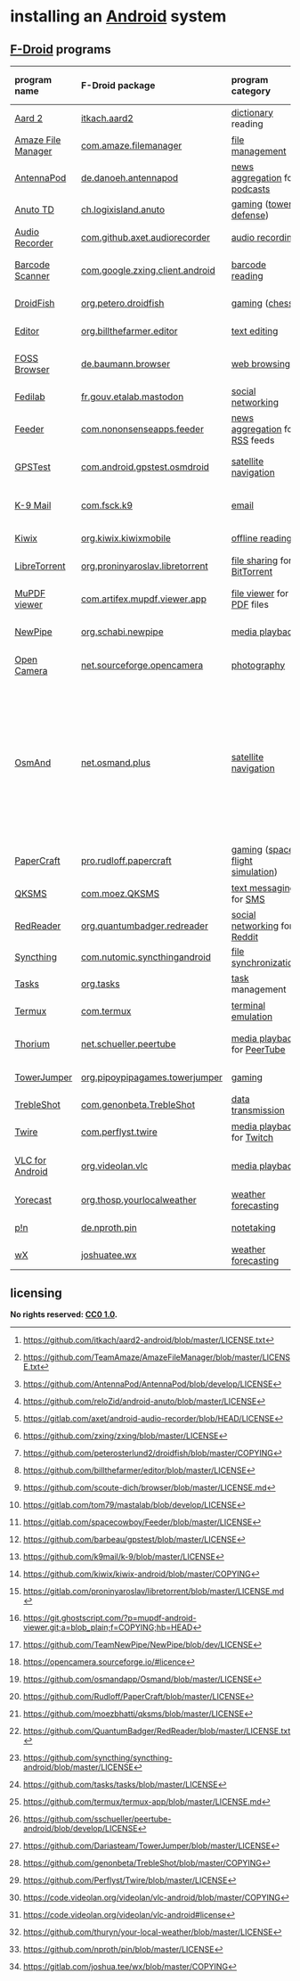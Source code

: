 # installing an [Android] system

## [F-Droid] programs

| program name         | F-Droid package                   | program category                     | licensing                                         | predominant programming language
|:---------------------|:----------------------------------|:-------------------------------------|:--------------------------------------------------|:-
| [Aard 2]             | [itkach.aard2]                    | [dictionary] reading                 | [GNU GPL v3.0] [^insAdrs32]                       | [Java]
| [Amaze File Manager] | [com.amaze.filemanager]           | [file management]                    | [GNU GPL v3.0] [^insAdrs1]                        | [Java]
| [AntennaPod]         | [de.danoeh.antennapod]            | [news aggregation] for [podcasts]    | [MIT License] [^insAdrs2]                         | [Java]
| [Anuto TD]           | [ch.logixisland.anuto]            | [gaming] ([tower defense])           | [GNU GPL v2.0] [^insAdrs33]                       | [Java]
| [Audio Recorder]     | [com.github.axet.audiorecorder]   | [audio recording]                    | [GNU GPL v3.0] [^insAdrs3]                        | [Java]
| [Barcode Scanner]    | [com.google.zxing.client.android] | [barcode reading]                    | [Apache License 2.0] [^insAdrs4]                  | [Java]
| [DroidFish]          | [org.petero.droidfish]            | [gaming] ([chess])                   | [GNU GPL v3.0] [^insAdrs27]                       | [Java]
| [Editor]             | [org.billthefarmer.editor]        | [text editing]                       | [GNU GPL v3.0] [^insAdrs5]                        | [Java]
| [FOSS Browser]       | [de.baumann.browser]              | [web browsing]                       | [GNU GPL v3.0] or later [^insAdrs8]               | [Java]
| [Fedilab]            | [fr.gouv.etalab.mastodon]         | [social networking]                  | [GNU GPL v3.0] [^insAdrs6]                        | [Java]
| [Feeder]             | [com.nononsenseapps.feeder]       | [news aggregation] for [RSS] feeds   | [GNU GPL v3.0] [^insAdrs7]                        | [Kotlin]
| [GPSTest]            | [com.android.gpstest.osmdroid]    | [satellite navigation]               | [Apache License 2.0] [^insAdrs31]                 | [Java]
| [K-9 Mail]           | [com.fsck.k9]                     | [email]                              | [Apache License 2.0] [^insAdrs21]                 | [Java]
| [Kiwix]              | [org.kiwix.kiwixmobile]           | [offline reading]                    | [GNU GPL v3.0] [^insAdrs9]                        | [Java]
| [LibreTorrent]       | [org.proninyaroslav.libretorrent] | [file sharing] for [BitTorrent]      | [GNU GPL v3.0] [^insAdrs10]                       | [Java]
| [MuPDF viewer]       | [com.artifex.mupdf.viewer.app]    | [file viewer] for [PDF] files        | [GNU AGPL v3.0] [^insAdrs11]                      | [Java]
| [NewPipe]            | [org.schabi.newpipe]              | [media playback]                     | [GNU GPL v3.0] [^insAdrs19]                       | [Java]
| [Open Camera]        | [net.sourceforge.opencamera]      | [photography]                        | [GNU GPL v3.0] or later [^insAdrs34]              | [Java]
| [OsmAnd]             | [net.osmand.plus]                 | [satellite navigation]               | [GNU GPL v3.0] (for code) and [CC BY-NC-ND 4.0] (for artwork), except some 3rd party libs and resources [^insAdrs30] | [Java]
| [PaperCraft]         | [pro.rudloff.papercraft]          | [gaming] ([space flight simulation]) | [Apache License 2.0] [^insAdrs12]                 | [Java]
| [QKSMS]              | [com.moez.QKSMS]                  | [text messaging] for [SMS]           | [GNU GPL v3.0] [^insAdrs26]                       | [Java]
| [RedReader]          | [org.quantumbadger.redreader]     | [social networking] for [Reddit]     | [GNU GPL v3.0] [^insAdrs23]                       | [Java]
| [Syncthing]          | [com.nutomic.syncthingandroid]    | [file synchronization]               | [MPL 2.0] [^insAdrs13]                            | [Java]
| [Tasks]              | [org.tasks]                       | [task] management                    | [GNU GPL v3.0] [^insAdrs25]                       | [Java]
| [Termux]             | [com.termux]                      | [terminal emulation]                 | [GNU GPL v3.0] [^insAdrs15]                       | [Java]
| [Thorium]            | [net.schueller.peertube]          | [media playback] for [PeerTube]      | [GNU AGPL v3.0] [^insAdrs22]                      | [Java]
| [TowerJumper]        | [org.pipoypipagames.towerjumper]  | [gaming]                             | [GNU GPL v3.0] [^insAdrs14]                       | [Java]
| [TrebleShot]         | [com.genonbeta.TrebleShot]        | [data transmission]                  | [GNU GPL v2.0] [^insAdrs16]                       | [Java]
| [Twire]              | [com.perflyst.twire]              | [media playback] for [Twitch]        | [GNU GPL v3.0] [^insAdrs24]                       | [Java]
| [VLC for Android]    | [org.videolan.vlc]                | [media playback]                     | [GNU GPL v2.0] [^insAdrs17] or later [^insAdrs18] | [Kotlin]
| [Yorecast]           | [org.thosp.yourlocalweather]      | [weather forecasting]                | [GNU GPL v3.0] [^insAdrs20]                       | [Java]
| [p!n]                | [de.nproth.pin]                   | [notetaking]                         | [GNU GPL v3.0] [^insAdrs28]                       | [Java]
| [wX]                 | [joshuatee.wx]                    | [weather forecasting]                | [GNU GPL v3.0] [^insAdrs29]                       | [Kotlin]

[Aard 2]: http://aarddict.org/
[Amaze File Manager]: https://github.com/TeamAmaze/AmazeFileManager
[Android]: https://en.wikipedia.org/wiki/Android_(operating_system)
[AntennaPod]: http://antennapod.org/
[Anuto TD]: https://github.com/reloZid/android-anuto
[Apache License 2.0]: https://choosealicense.com/licenses/apache-2.0/
[Audio Recorder]: https://gitlab.com/axet/android-audio-recorder
[Barcode Scanner]: https://github.com/zxing/zxing
[BitTorrent]: https://en.wikipedia.org/wiki/BitTorrent
[CC BY-NC-ND 4.0]: https://creativecommons.org/licenses/by-nc-nd/4.0/
[DroidFish]: https://github.com/peterosterlund2/droidfish
[Editor]: https://github.com/billthefarmer/editor
[F-Droid]: https://f-droid.org/
[FOSS Browser]: https://github.com/scoute-dich/browser
[Fedilab]: https://fedilab.app/
[Feeder]: https://gitlab.com/spacecowboy/Feeder
[GNU AGPL v3.0]: https://www.gnu.org/licenses/agpl-3.0.en.html
[GNU GPL v2.0]: https://choosealicense.com/licenses/gpl-2.0/
[GNU GPL v3.0]: https://choosealicense.com/licenses/gpl-3.0/
[GPSTest]: https://github.com/barbeau/gpstest
[Java]: https://en.wikipedia.org/wiki/Java_(programming_language)
[K-9 Mail]: https://k9mail.github.io/
[Kiwix]: https://www.kiwix.org/en/
[Kotlin]: https://en.wikipedia.org/wiki/Kotlin_(programming_language)
[LibreTorrent]: https://gitlab.com/proninyaroslav/libretorrent
[MIT License]: https://choosealicense.com/licenses/mit/
[MPL 2.0]: https://www.mozilla.org/en-US/MPL/2.0/
[MuPDF viewer]: https://git.ghostscript.com/?p=mupdf-android-viewer.git;a=summary
[NewPipe]: https://newpipe.schabi.org/
[Open Camera]: https://opencamera.sourceforge.io/
[OsmAnd]: https://osmand.net/
[PDF]: https://en.wikipedia.org/wiki/PDF
[PaperCraft]: https://github.com/Rudloff/PaperCraft
[PeerTube]: https://en.wikipedia.org/wiki/PeerTube
[QKSMS]: https://github.com/moezbhatti/qksms
[RSS]: https://en.wikipedia.org/wiki/RSS
[RedReader]: https://github.com/QuantumBadger/RedReader
[Reddit]: https://www.reddit.com/
[SMS]: https://en.wikipedia.org/wiki/SMS
[Syncthing]: https://syncthing.net/
[Tasks]: https://tasks.org/
[Termux]: https://termux.com/
[Thorium]: https://github.com/sschueller/peertube-android
[TowerJumper]: https://github.com/Dariasteam/TowerJumper
[TrebleShot]: https://github.com/genonbeta/TrebleShot
[Twire]: https://github.com/Perflyst/Twire
[Twitch]: https://www.twitch.tv/
[VLC for Android]: https://code.videolan.org/videolan/vlc-android
[Yorecast]: https://github.com/thuryn/your-local-weather
[audio recording]: https://en.wikipedia.org/wiki/Digital_recording
[barcode reading]: https://en.wikipedia.org/wiki/Barcode_reader
[ch.logixisland.anuto]: https://f-droid.org/en/packages/ch.logixisland.anuto/
[chess]: https://en.wikipedia.org/wiki/Chess
[com.amaze.filemanager]: https://f-droid.org/en/packages/com.amaze.filemanager/
[com.android.gpstest.osmdroid]: https://f-droid.org/en/packages/com.android.gpstest.osmdroid/
[com.artifex.mupdf.viewer.app]: https://f-droid.org/en/packages/com.artifex.mupdf.viewer.app/
[com.fsck.k9]: https://f-droid.org/en/packages/com.fsck.k9/
[com.genonbeta.TrebleShot]: https://f-droid.org/en/packages/com.genonbeta.TrebleShot/
[com.github.axet.audiorecorder]: https://f-droid.org/en/packages/com.github.axet.audiorecorder/
[com.google.zxing.client.android]: https://f-droid.org/en/packages/com.google.zxing.client.android/
[com.moez.QKSMS]: https://f-droid.org/en/packages/com.moez.QKSMS/
[com.nononsenseapps.feeder]: https://f-droid.org/en/packages/com.nononsenseapps.feeder/
[com.nutomic.syncthingandroid]: https://f-droid.org/en/packages/com.nutomic.syncthingandroid/
[com.perflyst.twire]: https://f-droid.org/en/packages/com.perflyst.twire/
[com.termux]: https://f-droid.org/packages/com.termux/
[data transmission]: https://en.wikipedia.org/wiki/Data_transmission
[de.baumann.browser]: https://f-droid.org/en/packages/de.baumann.browser/
[de.danoeh.antennapod]: https://f-droid.org/en/packages/de.danoeh.antennapod/
[de.nproth.pin]: https://f-droid.org/en/packages/de.nproth.pin/
[dictionary]: https://en.wikipedia.org/wiki/Dictionary#Online_dictionaries
[email]: https://en.wikipedia.org/wiki/Email
[file management]: https://en.wikipedia.org/wiki/File_manager
[file sharing]: https://en.wikipedia.org/wiki/File_sharing
[file synchronization]: https://en.wikipedia.org/wiki/File_synchronization
[file viewer]: https://en.wikipedia.org/wiki/File_viewer
[fr.gouv.etalab.mastodon]: https://f-droid.org/en/packages/fr.gouv.etalab.mastodon/
[gaming]: https://en.wikipedia.org/wiki/Video_game
[itkach.aard2]: https://f-droid.org/en/packages/itkach.aard2/
[joshuatee.wx]: https://f-droid.org/en/packages/joshuatee.wx/
[media playback]: https://en.wikipedia.org/wiki/Media_player_(software)
[net.osmand.plus]: https://f-droid.org/en/packages/net.osmand.plus/
[net.schueller.peertube]: https://f-droid.org/en/packages/net.schueller.peertube/
[net.sourceforge.opencamera]: https://f-droid.org/en/packages/net.sourceforge.opencamera/
[news aggregation]: https://en.wikipedia.org/wiki/News_aggregator
[notetaking]: https://en.wikipedia.org/wiki/Comparison_of_notetaking_software
[offline reading]: https://en.wikipedia.org/wiki/Offline_reader
[org.billthefarmer.editor]: https://f-droid.org/en/packages/org.billthefarmer.editor/
[org.kiwix.kiwixmobile]: https://f-droid.org/en/packages/org.kiwix.kiwixmobile/
[org.petero.droidfish]: https://f-droid.org/en/packages/org.petero.droidfish/
[org.pipoypipagames.towerjumper]: https://f-droid.org/en/packages/org.pipoypipagames.towerjumper/
[org.proninyaroslav.libretorrent]: https://f-droid.org/en/packages/org.proninyaroslav.libretorrent/
[org.quantumbadger.redreader]: https://f-droid.org/en/packages/org.quantumbadger.redreader/
[org.schabi.newpipe]: https://f-droid.org/packages/org.schabi.newpipe/
[org.tasks]: https://f-droid.org/en/packages/org.tasks/
[org.thosp.yourlocalweather]: https://f-droid.org/en/packages/org.thosp.yourlocalweather/
[org.videolan.vlc]: https://f-droid.org/en/packages/org.videolan.vlc/
[p!n]: https://github.com/nproth/pin
[photography]: https://en.wikipedia.org/wiki/Photography
[podcasts]: https://en.wikipedia.org/wiki/Podcast
[pro.rudloff.papercraft]: https://f-droid.org/en/packages/pro.rudloff.papercraft/
[satellite navigation]: https://en.wikipedia.org/wiki/Satellite_navigation
[social networking]: https://en.wikipedia.org/wiki/Social_networking_service
[space flight simulation]: https://en.wikipedia.org/wiki/Space_flight_simulation_game
[task]: https://en.wikipedia.org/wiki/Task_(project_management)
[terminal emulation]: https://en.wikipedia.org/wiki/Terminal_emulator
[text editing]: https://en.wikipedia.org/wiki/Text_editor
[text messaging]: https://en.wikipedia.org/wiki/Text_messaging
[tower defense]: https://en.wikipedia.org/wiki/Tower_defense
[wX]: https://gitlab.com/joshua.tee/wx
[weather forecasting]: https://en.wikipedia.org/wiki/Weather_forecasting
[web browsing]: https://en.wikipedia.org/wiki/Web_browser

[^insAdrs1]: <https://github.com/TeamAmaze/AmazeFileManager/blob/master/LICENSE.txt>
[^insAdrs2]: <https://github.com/AntennaPod/AntennaPod/blob/develop/LICENSE>
[^insAdrs3]: <https://gitlab.com/axet/android-audio-recorder/blob/HEAD/LICENSE>
[^insAdrs4]: <https://github.com/zxing/zxing/blob/master/LICENSE>
[^insAdrs5]: <https://github.com/billthefarmer/editor/blob/master/LICENSE>
[^insAdrs6]: <https://gitlab.com/tom79/mastalab/blob/develop/LICENSE>
[^insAdrs7]: <https://gitlab.com/spacecowboy/Feeder/blob/master/LICENSE>
[^insAdrs8]: <https://github.com/scoute-dich/browser/blob/master/LICENSE.md>
[^insAdrs9]: <https://github.com/kiwix/kiwix-android/blob/master/COPYING>
[^insAdrs10]: <https://gitlab.com/proninyaroslav/libretorrent/blob/master/LICENSE.md>
[^insAdrs11]: <https://git.ghostscript.com/?p=mupdf-android-viewer.git;a=blob_plain;f=COPYING;hb=HEAD>
[^insAdrs12]: <https://github.com/Rudloff/PaperCraft/blob/master/LICENSE>
[^insAdrs13]: <https://github.com/syncthing/syncthing-android/blob/master/LICENSE>
[^insAdrs14]: <https://github.com/Dariasteam/TowerJumper/blob/master/LICENSE>
[^insAdrs15]: <https://github.com/termux/termux-app/blob/master/LICENSE.md>
[^insAdrs16]: <https://github.com/genonbeta/TrebleShot/blob/master/COPYING>
[^insAdrs17]: <https://code.videolan.org/videolan/vlc-android/blob/master/COPYING>
[^insAdrs18]: <https://code.videolan.org/videolan/vlc-android#license>
[^insAdrs19]: <https://github.com/TeamNewPipe/NewPipe/blob/dev/LICENSE>
[^insAdrs20]: <https://github.com/thuryn/your-local-weather/blob/master/LICENSE>
[^insAdrs21]: <https://github.com/k9mail/k-9/blob/master/LICENSE>
[^insAdrs22]: <https://github.com/sschueller/peertube-android/blob/develop/LICENSE>
[^insAdrs23]: <https://github.com/QuantumBadger/RedReader/blob/master/LICENSE.txt>
[^insAdrs24]: <https://github.com/Perflyst/Twire/blob/master/LICENSE>
[^insAdrs25]: <https://github.com/tasks/tasks/blob/master/LICENSE>
[^insAdrs26]: <https://github.com/moezbhatti/qksms/blob/master/LICENSE>
[^insAdrs27]: <https://github.com/peterosterlund2/droidfish/blob/master/COPYING>
[^insAdrs28]: <https://github.com/nproth/pin/blob/master/LICENSE>
[^insAdrs29]: <https://gitlab.com/joshua.tee/wx/blob/master/COPYING>
[^insAdrs30]: <https://github.com/osmandapp/Osmand/blob/master/LICENSE>
[^insAdrs31]: <https://github.com/barbeau/gpstest/blob/master/LICENSE>
[^insAdrs32]: <https://github.com/itkach/aard2-android/blob/master/LICENSE.txt>
[^insAdrs33]: <https://github.com/reloZid/android-anuto/blob/master/LICENSE>
[^insAdrs34]: <https://opencamera.sourceforge.io/#licence>

## licensing
**No rights reserved: [CC0 1.0](https://creativecommons.org/publicdomain/zero/1.0/).**
